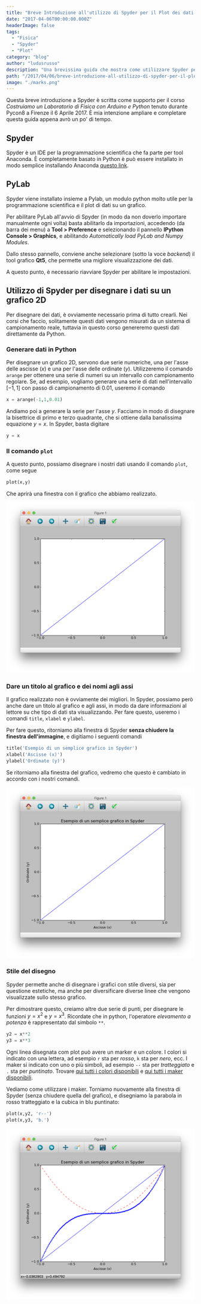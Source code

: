 ```yaml
---
title: "Breve Introduzione all'utilizzo di Spyder per il Plot dei dati a livello scientifico"
date: "2017-04-06T00:00:00.000Z"
headerImage: false
tags:
  - "Fisica"
  - "Spyder"
  - "Plot"
category: "blog"
author: "ludusrusso"
description: "Una brevissima guida che mostra come utilizzare Spyder per il plot dei dati a livello scientifico"
path: "/2017/04/06/breve-introduzione-all-utilizzo-di-spyder-per-il-plot-dei-dati-a-livello-scientifico/"
image: "./marks.png"
---
```


Questa breve introduzione a Spyder è scritta come supporto per il corso _Costruiamo un Laboratorio di Fisica con Arduino e Python_ tenuto durante Pycon8 a Firenze il 6 Aprile 2017. È mia intenzione ampliare e completare questa guida appena avrò un po' di tempo.

## Spyder

Spyder è un IDE per la programmazione scientifica che fa parte per tool Anaconda. È completamente basato in Python è può essere installato in modo semplice installando Anaconda [questo link](https://www.continuum.io/downloads).

## PyLab

Spyder viene installato insieme a Pylab, un modulo python molto utile per la programmazione scientifica e il plot di dati su un grafico.

Per abilitare PyLab all'avvio di Spyder (in modo da non doverlo importare manualmente ogni volta) basta abilitarlo da importazioni, accedendo (da barra dei menu) a **Tool > Preference** e selezionando il pannello **IPython Console > Graphics**, e abilitando _Automatically load PyLab and Numpy Modules_.

Dallo stesso pannello, conviene anche selezionare (sotto la voce _backend_) il tool grafico **Qt5**, che permette una migliore visualizzazione dei dati.

A questo punto, è necessario riavviare Spyder per abilitare le impostazioni.

## Utilizzo di Spyder per disegnare i dati su un grafico 2D

Per disegnare dei dati, è ovviamente necessario prima di tutto crearli. Nei corsi che faccio, solitamente questi dati vengono misurati da un sistema di campionamento reale, tuttavia in questo corso genereremo questi dati direttamente da Python.

### Generare dati in Python

Per disegnare un grafico 2D, servono due serie numeriche, una per l'asse delle ascisse ($x$) e una per l'asse delle ordinate ($y$). Utilizzeremo il comando `arange` per ottenere una serie di numeri su un intervallo con campionamento regolare. Se, ad esempio, vogliamo generare una serie di dati nell'intervallo $[-1 ,  1]$ con passo di campionamento di $0.01$, useremo il comando

```python
x = arange(-1,1,0.01)
```

Andiamo poi a generare la serie per l'asse $y$. Facciamo in modo di disegnare la bisettrice di primo e terzo quadrante, che si ottiene dalla banalissima equazione $y=x$. In Spyder, basta digitare

```python
y = x
```

### Il comando `plot`

A questo punto, possiamo disegnare i nostri dati usando il comando `plot`, come segue

```python
plot(x,y)
```

Che aprirà una finestra con il grafico che abbiamo realizzato.

![Esempio Plot](./plot-retta.png)

### Dare un titolo al grafico e dei nomi agli assi

Il grafico realizzato non è ovviamente dei migliori. In Spyder, possiamo però anche dare un titolo al grafico e agli assi, in modo da dare informazioni al lettore su che tipo di dati sta visualizzando. Per fare questo, useremo i comandi `title`, `xlabel` e `ylabel`.

Per fare questo, ritorniamo alla finestra di Spyder **senza chiudere la finestra dell'immagine**, e digitiamo i seguenti comandi

```python
title('Esempio di un semplice grafico in Spyder')
xlabel('Ascisse (x)')
ylabel('Ordinate (y)')
```

Se ritorniamo alla finestra del grafico, vedremo che questo è cambiato in accordo con i nostri comandi.

![Esempio labels e titolo](./titlexy.png)

### Stile del disegno

Spyder permette anche di disegnare i grafici con stile diversi, sia per questione estetiche, ma anche per diversificare diverse linee che vengono visualizzate sullo stesso grafico.

Per dimostrare questo, creiamo altre due serie di punti, per disegnare le funzioni $y=x^2$ e $y=x^3$. Ricordate che in python, l'operatore _elevamento a potenza_ è rappresentato dal simbolo `**`.

```python
y2 = x**2
y3 = x**3
```

Ogni linea disegnata com plot può avere un marker e un colore. I colori si indicato con una lettera, ad esempio `r` sta per _rosso_, `k` sta per _nero_, ecc.
I maker si indicato con uno o più simboli, ad esempio `--` sta per _tratteggiato_ e `.` sta per _puntinato_. Trovare [qui tutti i colori disponibili](http://matplotlib.org/api/colors_api.html) e [qui tutti i maker disponibili](http://matplotlib.org/api/markers_api.html).

Vediamo come utilizzare i maker. Torniamo nuovamente alla finestra di Spyder (senza chiudere quella del grafico), e disegniamo la parabola in rosso tratteggiato e la cubica in blu puntinato:

```python
plot(x,y2, 'r--')
plot(x,y3, 'b.')
```

![Esempio marks](./marks.png)
